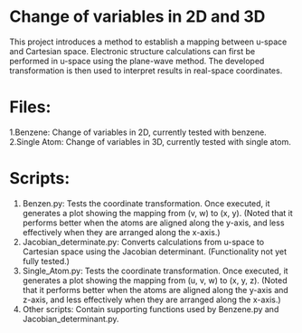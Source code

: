 # Change of variables in 2D and 3D
This project introduces a method to establish a mapping between u-space and Cartesian space. Electronic structure calculations can first be performed in u-space using the plane-wave method. The developed transformation is then used to interpret results in real-space coordinates.
# Files:
1.Benzene: Change of variables in 2D, currently tested with benzene.
2.Single Atom: Change of variables in 3D, currently tested with single atom.
# Scripts:
1. Benzen.py: Tests the coordinate transformation. Once executed, it generates a plot showing the mapping from (v, w) to (x, y). (Noted that it performs better when the atoms are aligned along the y-axis, and less effectively when they are arranged along the x-axis.)
2. Jacobian_determinate.py: Converts calculations from u-space to Cartesian space using the Jacobian determinant. (Functionality not yet fully tested.)
3. Single_Atom.py: Tests the coordinate transformation. Once executed, it generates a plot showing the mapping from (u, v, w) to (x, y, z). (Noted that it performs better when the atoms are aligned along the y-axis and z-axis, and less effectively when they are arranged along the x-axis.)
4. Other scripts: Contain supporting functions used by Benzene.py and Jacobian_determinant.py.
